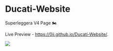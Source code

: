 # Ducati-Website

Superleggera V4 Page 🏍

Live Preview - https://0ii.github.io/Ducati-Website/.
 
![](https://github.com/0II/Ducati-Website/blob/master/preview/1.png)
